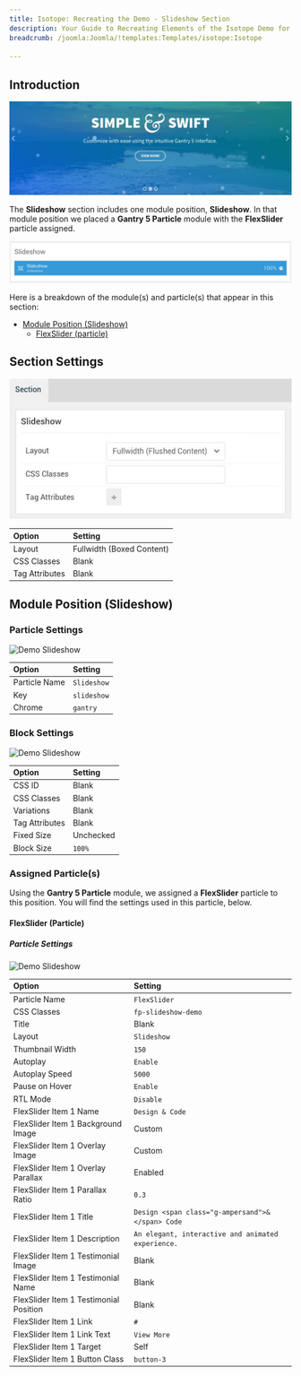```yaml
---
title: Isotope: Recreating the Demo - Slideshow Section
description: Your Guide to Recreating Elements of the Isotope Demo for Joomla
breadcrumb: /joomla:Joomla/!templates:Templates/isotope:Isotope

---
```


## Introduction

![](assets/demo_2.jpeg)

The **Slideshow** section includes one module position, **Slideshow**. In that module position we placed a **Gantry 5 Particle** module with the **FlexSlider** particle assigned.

![](assets/home_slideshow.jpeg)

Here is a breakdown of the module(s) and particle(s) that appear in this section:

* [Module Position (Slideshow)](#module-position-(slideshow))
	* [FlexSlider (particle)](#flexslider-(particle))

## Section Settings

![](assets/demo_slideshow_settings.jpeg)

| Option           | Setting                   |
| :--------------- | :----------               |
| Layout           | Fullwidth (Boxed Content) |
| CSS Classes      | Blank                     |
| Tag Attributes   | Blank                     |

## Module Position (Slideshow)

### Particle Settings

![Demo Slideshow](demo_slideshow_1.jpeg)

| Option        | Setting     |
| :-----        | :-----      |
| Particle Name | `Slideshow` |
| Key           | `slideshow` |
| Chrome        | `gantry`    |

### Block Settings

![Demo Slideshow](demo_slideshow_2.jpeg)

| Option         | Setting   |
| :-----         | :-----    |
| CSS ID         | Blank     |
| CSS Classes    | Blank     |
| Variations     | Blank     |
| Tag Attributes | Blank     |
| Fixed Size     | Unchecked |
| Block Size     | `100%`    |

### Assigned Particle(s)

Using the **Gantry 5 Particle** module, we assigned a **FlexSlider** particle to this position. You will find the settings used in this particle, below.

#### FlexSlider (Particle)

##### Particle Settings

![Demo Slideshow](demo_slideshow_3.jpeg)

| Option                                 | Setting                                            |
| :-----                                 | :-----                                             |
| Particle Name                          | `FlexSlider`                                       |
| CSS Classes                            | `fp-slideshow-demo`                                |
| Title                                  | Blank                                              |
| Layout                                 | `Slideshow`                                        |
| Thumbnail Width                        | `150`                                              |
| Autoplay                               | `Enable`                                           |
| Autoplay Speed                         | `5000`                                             |
| Pause on Hover                         | `Enable`                                           |
| RTL Mode                               | `Disable`                                          |
| FlexSlider Item 1 Name                 | `Design & Code`                                    |
| FlexSlider Item 1 Background Image     | Custom                                             |
| FlexSlider Item 1 Overlay Image        | Custom                                             |
| FlexSlider Item 1 Overlay Parallax     | Enabled                                            |
| FlexSlider Item 1 Parallax Ratio       | `0.3`                                              |
| FlexSlider Item 1 Title                | `Design <span class="g-ampersand">&</span> Code`   |
| FlexSlider Item 1 Description          | `An elegant, interactive and animated experience.` |
| FlexSlider Item 1 Testimonial Image    | Blank                                              |
| FlexSlider Item 1 Testimonial Name     | Blank                                              |
| FlexSlider Item 1 Testimonial Position | Blank                                              |
| FlexSlider Item 1 Link                 | `#`                                                |
| FlexSlider Item 1 Link Text            | `View More`                                        |
| FlexSlider Item 1 Target               | Self                                               |
| FlexSlider Item 1 Button Class         | `button-3`                                         |
